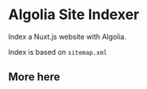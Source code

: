 # Algolia Site Indexer

Index a Nuxt.js website with Algolia.

Index is based on `sitemap.xml`

## More here
